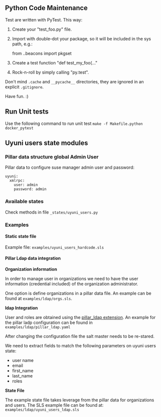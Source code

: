 ## Python Code Maintenance

Test are written with PyTest. This way:

1. Create your "test_foo.py" file.

2. Import with double-dot your package,
   so it will be included in the sys path, e.g.:

   from ..beacons import pkgset

3. Create a test function "def test_my_foo(..."

4. Rock-n-roll by simply calling "py.test".


Don't mind `.cache` and `__pycache__` directories,
they are ignored in an explicit `.gitignore`.

Have fun. :)

## Run Unit tests 

Use the following command to run unit test 
`make -f Makefile.python docker_pytest`

## Uyuni users state modules

### Pillar data structure global Admin User

Pillar data to configure suse manager admin user and password:
```
uyuni:
  xmlrpc:
    user: admin
    password: admin
```

### Available states 

Check methods in file `_states/uyuni_users.py` 

### Examples

#### Static state file

Example file:
`examples/uyuni_users_hardcode.sls`

#### Pillar Ldap data integration

**Organization information**

In order to manage user in organizations we need to have the user information (credential included) 
of the organization administrator.

One option is define organizations in a pillar data file. An example can be found at `examples/ldap/orgs.sls`.

**ldap Integration**

User and roles are obtained using the [pillar_ldap extension](https://docs.saltstack.com/en/latest/ref/pillar/all/salt.pillar.pillar_ldap.html). 
An example for the pillar ladp configuration can be found in `examples/ldap/pillar_ldap.yaml`

After changing the configuration file the salt master needs to be re-stared.

We need to extract fields to match the following parameters on uyuni users state:
- user name
- email
- first_name
- last_name
- roles


**State File**

The example state file takes leverage from the pillar data for organizations and users.
The SLS example file can be found at: `examples/ldap/uyuni_users_ldap.sls`
